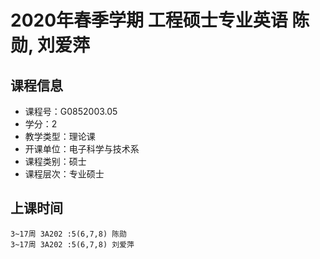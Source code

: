 # 2020年春季学期 工程硕士专业英语 陈勋, 刘爱萍






## 课程信息

- 课程号：G0852003.05
- 学分：2
- 教学类型：理论课
- 开课单位：电子科学与技术系
- 课程类别：硕士
- 课程层次：专业硕士

## 上课时间

```
3~17周 3A202 :5(6,7,8) 陈勋
3~17周 3A202 :5(6,7,8) 刘爱萍
```

